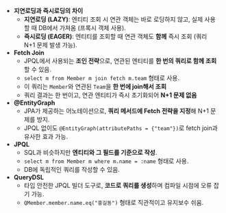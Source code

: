 - **지연로딩과 즉시로딩의 차이**
    - **지연로딩 (LAZY)**: 엔티티 조회 시 연관 객체는 바로 로딩하지 않고, 실제 사용할 때 DB에서 가져옴 (프록시 객체 사용).
    - **즉시로딩 (EAGER)**: 엔티티를 조회할 때 연관 객체도 **함께** 즉시 조회 (쿼리 N+1 문제 발생 가능).
- **Fetch Join**
    - JPQL에서 사용되는 **조인 전략**으로, 연관된 엔티티를 **한 번의 쿼리로 함께 조회**할 수 있음.
    - `select m from Member m join fetch m.team` 형태로 사용.
    - 이 쿼리는 `Member`와 연관된 `Team`을 **한 번에 join해서 조회**
    - 쿼리 결과는 한 번이고, 연관 엔티티가 즉시 초기화되어 **N+1 문제 없음**
- **@EntityGraph**
    - JPA가 제공하는 어노테이션으로, **쿼리 메서드에 Fetch 전략을 지정**해 N+1 문제를 방지.
    - JPQL 없이도 `@EntityGraph(attributePaths = {"team"})`로 fetch join과 유사한 효과 가능.
- **JPQL**
    - SQL과 비슷하지만 **엔티티와 그 필드를 기준으로 작성**.
    - `select m from Member m where m.name = :name` 형태로 사용.
    - DB에 독립적인 쿼리를 작성할 수 있음.
- **QueryDSL**
    - 타입 안전한 JPQL 빌더 도구로, **코드로 쿼리를 생성**하며 컴파일 시점에 오류 잡기 가능.
    - `QMember.member.name.eq("홍길동")` 형태로 직관적이고 유지보수 쉬움.